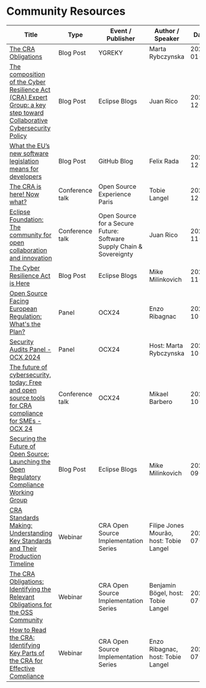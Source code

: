 # Community Resources


| Title | Type | Event / Publisher | Author / Speaker | Date |
|---|---|---|---|---|
| [The CRA Obligations ](https://ygreky.com/2025/01/the-cra-obligations/) | Blog Post | YGREKY | Marta Rybczynska | 2025-01-06 |
| [The composition of the Cyber Resilience Act (CRA) Expert Group: a key step toward Collaborative Cybersecurity Policy](https://blogs.eclipse.org/post/juan-rico/composition-cyber-resilience-act-cra-expert-group-key-step-toward-collaborative) | Blog Post | Eclipse Blogs | Juan Rico | 2024-12-19 |
| [What the EU’s new software legislation means for developers](https://www.linkedin.com/posts/felix-reda-507691300_what-the-eus-new-software-legislation-means-activity-7272273880105328641-ax7X?utm_source=share&utm_medium=member_desktop) | Blog Post | GitHub Blog | Felix Rada | 2024-12-10 |
| [The CRA is here! Now what?](https://speaking.unlockopen.com/2KeBeb/the-cra-is-here-now-what) | Conference talk | Open Source Experience Paris | Tobie Langel | 2024-12-05 |
| [Eclipse Foundation: The community for open collaboration and innovation](https://www.linkedin.com/events/opensourceforasecurefuture-soft7262920327159058433/comments/) | Conference talk | Open Source for a Secure Future: Software Supply Chain & Sovereignty | Juan Rico | 2024-11-28 |
| [The Cyber Resilience Act is Here](https://eclipse-foundation.blog/2024/11/20/the-cyber-resilience-act-is-here/) | Blog Post | Eclipse Blogs | Mike Milinkovich | 2024-11-20 |
| [Open Source Facing European Regulation: What's the Plan?](https://www.youtube.com/watch?v=34AOBG9TqiE&list=PLy7t4z5SYNaSIOuDW_Z-lXaV5VYVlNGLd&index=60) | Panel | OCX24 | Enzo Ribagnac | 2024-10-24 |
| [Security Audits Panel - OCX 2024](https://www.youtube.com/watch?v=yYA2Gny7-io&list=PLgwYt4rcHUND-NKM3CNT73tor59uqSeQZ) | Panel | OCX24 | Host: Marta Rybczynska | 2024-10-22 |
| [The future of cybersecurity, today: Free and open source tools for CRA compliance for SMEs - OCX 24](https://www.youtube.com/watch?v=Eb-P6GgphXs&list=PLgwYt4rcHUND-NKM3CNT73tor59uqSeQZ&index=3) | Conference talk | OCX24 | Mikael Barbero | 2024-10-22 |
| [Securing the Future of Open Source: Launching the Open Regulatory Compliance Working Group](https://eclipse-foundation.blog/2024/09/24/launching-orcwg/) | Blog Post | Eclipse Blogs | Mike Milinkovich | 2024-09-24 |
| [CRA Standards Making: Understanding Key Standards and Their Production Timeline](https://www.youtube.com/watch?v=a_Cl85OPTag) | Webinar | CRA Open Source Implementation Series | Filipe Jones Mourão, host: Tobie Langel | 2024-07-29 |
| [The CRA Obligations: Identifying the Relevant Obligations for the OSS Community](https://www.youtube.com/watch?v=oVTO6s7eMLk) | Webinar | CRA Open Source Implementation Series | Benjamin Bögel, host: Tobie Langel | 2024-07-22 |
| [How to Read the CRA: Identifying Key Parts of the CRA for Effective Compliance](https://www.youtube.com/watch?v=IAjHBpwEE_s) | Webinar | CRA Open Source Implementation Series | Enzo Ribagnac, host: Tobie Langel | 2024-07-15 |
